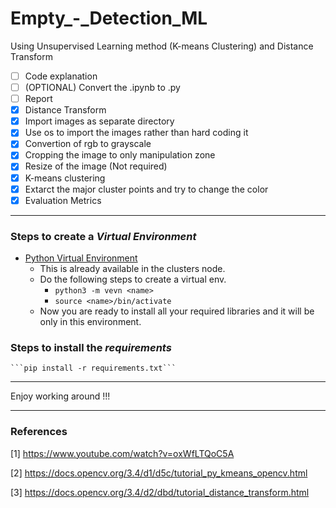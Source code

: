 # Empty_-_Detection_ML
Using Unsupervised Learning method (K-means Clustering) and Distance Transform
- [ ] Code explanation
- [ ] (OPTIONAL) Convert the .ipynb to .py
- [ ] Report
- [x] Distance Transform
- [x] Import images as separate directory
- [x] Use os to import the images rather than hard coding it
- [x] Convertion of rgb to grayscale
- [x] Cropping the image to only manipulation zone
- [x] Resize of the image (Not required)
- [x] K-means clustering
- [x] Extarct the major cluster points and try to change the color
- [x] Evaluation Metrics

---

### Steps to create a _Virtual Environment_
- [Python Virtual Environment](https://docs.python.org/3/library/venv.html)
    - This is already available in the clusters node.
    - Do the following steps to create a virtual env.
        - `python3 -m vevn <name>`
        - `source <name>/bin/activate`
    - Now you are ready to install all your required libraries and it will be only in this environment.

### Steps to install the _requirements_
    ```pip install -r requirements.txt```

---

Enjoy working around !!!

---

### References

[1] https://www.youtube.com/watch?v=oxWfLTQoC5A

[2] https://docs.opencv.org/3.4/d1/d5c/tutorial_py_kmeans_opencv.html

[3] https://docs.opencv.org/3.4/d2/dbd/tutorial_distance_transform.html